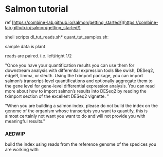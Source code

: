 # Salmon tutorial
ref [https://combine-lab.github.io/salmon/getting_started/](https://combine-lab.github.io/salmon/getting_started/)

shell scripts dl_tut_reads.sh*  quant_tut_samples.sh:

sample data is plant

reads are paired. i.e. left/right 1/2

"Once you have your quantification results you can use them for downstream analysis with differential expression tools like swish, DESeq2, edgeR, limma, or sleuth. Using the tximport package, you can import salmon’s transcript-level quantifications and optionally aggregate them to the gene level for gene-level differential expression analysis. You can read more about how to import salmon’s results into DESeq2 by reading the tximport section of the excellent DESeq2 vignette. "


"When you are building a salmon index, please do not build the index on the genome of the organism whose transcripts you want to quantify, this is almost certainly not want you want to do and will not provide you with meaningful results."
### AEDWIP
build the index using reads from the reference genome of the specices you are working with